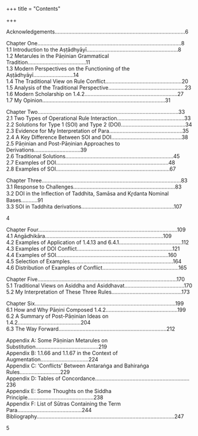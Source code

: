 +++
title = "Contents"

+++

Acknowledgements……………………………………………………………………………6  

Chapter One…………………………………………………………………………………...8  
1.1 Introduction to the Aṣṭādhyāyī…………………………………………………….8  
1.2 Metarules in the Pāṇinian Grammatical Tradition………………………………...11  
1.3 Modern Perspectives on the Functioning of the Aṣṭādhyāyī………………………14  
1.4 The Traditional View on Rule Conflict…………………………………………...20  
1.5 Analysis of the Traditional Perspective…………………………………………...23  
1.6 Modern Scholarship on 1.4.2……………………………………………………..27  
1.7 My Opinion……………………………………………………………………….31 

Chapter Two………………………………………………………………………………….33  
2.1 Two Types of Operational Rule Interaction……………………………...………33  
2.2 Solutions for Type 1 (SOI) and Type 2 (DOI)…………………………………….34  
2.3 Evidence for My Interpretation of Para………………………………………….35  
2.4 A Key Difference Between SOI and DOI………………………………………..38  
2.5 Pāṇinian and Post-Pāṇinian Approaches to Derivations………………………….39  
2.6 Traditional Solutions……………………………………………………………...45  
2.7 Examples of DOI…………………………………………………………………48  
2.8 Examples of SOI………………………………………………………………….67 

Chapter Three………………………………………………………………………………...83  
3.1 Response to Challenges…………………………………………………………..83  
3.2 DOI in the Inflection of Taddhita, Samāsa and Kr̥danta Nominal Bases………..91  
3.3 SOI in Taddhita derivations……………………………………………………..107

4 

Chapter Four………………………………………………………………………………...109  
4.1 Aṅgādhikāra…………………………………………………………………….109  
4.2 Examples of Application of 1.4.13 and 6.4.1…………………………………...112  
4.3 Examples of DOI Conflict……………………………………………………….121  
4.4 Examples of SOI………………………………………………………………...160  
4.5 Selection of Examples…………………………………………………………...164   
4.6 Distribution of Examples of Conflict……………………………………………165 

Chapter Five………………………………………………………………………………...170  
5.1 Traditional Views on Asiddha and Asiddhavat………………………………....170  
5.2 My Interpretation of These Three Rules………………………………………..173 

Chapter Six………………………………………………………………………………….199  
6.1 How and Why Pāṇini Composed 1.4.2…………………………………………199   
6.2 A Summary of Post-Pāṇinian Ideas on 1.4.2…………………………………...204  
6.3 The Way Forward………………………………………………………………212 

Appendix A: Some Pāṇinian Metarules on Substitution…………………………………...219  
Appendix B: 1.1.66 and 1.1.67 in the Context of Augmentation…………………………..224  
Appendix C: ‘Conflicts’ Between Antaraṅga and Bahiraṅga Rules………………………229  
Appendix D: Tables of Concordance………………………………………………………236  
Appendix E: Some Thoughts on the Siddha Principle……………………………………..238  
Appendix F: List of Sūtras Containing the Term Para…………………………………….244  
Bibliography………………………………………………………………………………..247

5 
